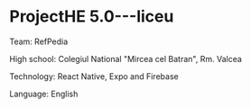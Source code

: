 # ProjectHE 5.0---liceu

Team: RefPedia

High school: Colegiul National "Mircea cel Batran", Rm. Valcea

Technology: React Native, Expo and Firebase

Language: English
